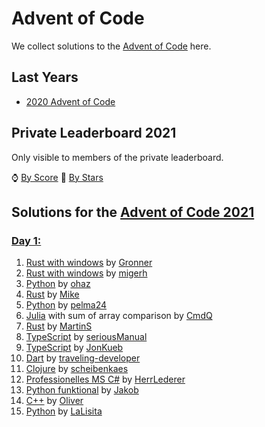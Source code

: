 # Advent of Code

We collect solutions to the [Advent of Code](https://adventofcode.com/) here.

## Last Years

- [2020 Advent of Code](2020.md)

## Private Leaderboard 2021

Only visible to members of the private leaderboard.

⌚ [By Score](https://adventofcode.com/2021/leaderboard/private/view/979032?order=local_score)
🌟 [By Stars](https://adventofcode.com/2021/leaderboard/private/view/979032?order=stars)

## Solutions for the [Advent of Code 2021](https://adventofcode.com/2021)

### [Day 1:](https://adventofcode.com/2021/day/1)

1. [Rust with windows](https://github.com/Gronner/aoc-2021/blob/master/src/day1/mod.rs) by [Gronner]
1. [Rust with windows](https://github.com/migerh/aoc-2021/blob/master/src/day01/mod.rs) by [migerh]
2. [Python](https://github.com/ohaz/adventofcode2021/blob/main/solutions/day1/main.py) by [ohaz]
3. [Rust](https://github.com/pituser/aoc-2021-rust/blob/main/src/day01/mod.rs) by [Mike]
4. [Python](https://github.com/pelma24/AdventOfCode/blob/master/2021/day1.py) by [pelma24]
5. [Julia](https://github.com/CmdQ/AoC2020/blob/main/21/src/01-sonar.jl) with sum of array comparison by [CmdQ]
6. [Rust](https://github.com/Finomnis/AdventOfCode2021/blob/main/src/solvers/day01.rs) by [MartinS]
7. [TypeScript](https://github.com/seriousManual/aoc2021/blob/master/day1/task.ts) by [seriousManual]
8. [TypeScript](https://github.com/JonathanKuebler/advent-of-code/tree/master/2021/1_dez) by [JonKueb]
9. [Dart](https://github.com/traveling-developer/Advent-of-Code-2021/blob/main/lib/src/day1.dart) by [traveling-developer]
10. [Clojure](https://github.com/scheibenkaes/aoc-2021/blob/master/src/aoc/day1.clj) by [scheibenkaes]
11. [Professionelles MS C#](https://github.com/HerrLederer/HerrLederer/blob/main/AdventOfCode/1_Sonar/Program.cs) by [HerrLederer]
12. [Python funktional](https://github.com/mp-jakob/aoc2021/blob/master/2021/p1.py) by [Jakob]
13. [C++](https://github.com/olstar916/AoC_2021/tree/main/Day_01_1_sonar_sweep) by [Oliver]
14. [Python](https://github.com/LaLisita/AoC2021/blob/main/day_01/day1.py) by [LaLisita]

[Gronner]: https://github.com/Gronner
[migerh]: https://github.com/migerh
[ohaz]: https://github.com/ohaz
[Tilltheman]: https://github.com/Tilltheman
[traveling-developer]: https://github.com/traveling-developer
[Mike]: https://github.com/pituser
[pelma24]: https://github.com/pelma24
[CmdQ]: https://github.com/CmdQ/AoC2020/tree/main/21
[MartinS]: https://github.com/Finomnis
[seriousManual]: https://github.com/seriousManual
[JonKueb]: https://github.com/JonathanKuebler
[scheibenkaes]: https://github.com/scheibenkaes
[HerrLederer]: https://github.com/HerrLederer
[Jakob]: https://github.com/mp-jakob
[Oliver]: https://github.com/olstar916
[LaLisita]: https://github.com/LaLisita
